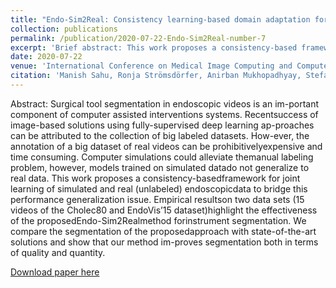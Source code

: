 ```yaml
---
title: "Endo-Sim2Real: Consistency learning-based domain adaptation for instrument segmentation"
collection: publications
permalink: /publication/2020-07-22-Endo-Sim2Real-number-7
excerpt: 'Brief abstract: This work proposes a consistency-based framework for joint learning of simulated and real (unlabeled) endoscopicdata to bridge the performance generalization issue. Empirical resultson  two  data  sets  (15  videos  of  the  Cholec80  and  EndoVis’15  dataset) highlight the  effectiveness of the proposed Endo-Sim2Real method for instrument segmentation.'
date: 2020-07-22
venue: 'International Conference on Medical Image Computing and Computer Assisted Intervention (MICCAI 2020)'
citation: 'Manish Sahu, Ronja Strömsdörfer, Anirban Mukhopadhyay, Stefan Zachow. &quot;Endo-Sim2Real: Consistency learning-based domain adaptation for instrument segmentation.&quot; <i>International Conference on Medical Image Computing and Computer Assisted Intervention (MICCAI 2020)</i>.'
---
```

Abstract: Surgical  tool  segmentation  in  endoscopic  videos  is  an  im-portant component of computer assisted interventions systems. Recentsuccess of image-based solutions using fully-supervised deep learning ap-proaches can be attributed to the collection of big labeled datasets. How-ever, the annotation of a big dataset of real videos can be prohibitivelyexpensive and time consuming. Computer simulations could alleviate themanual  labeling  problem,  however,  models  trained  on  simulated  datado not generalize to real data. This work proposes a consistency-basedframework for joint learning of simulated and real (unlabeled) endoscopicdata to bridge this performance generalization issue. Empirical resultson  two  data  sets  (15  videos  of  the  Cholec80  and  EndoVis’15  dataset)highlight  the  effectiveness  of  the  proposedEndo-Sim2Realmethod  forinstrument segmentation. We compare the segmentation of the proposedapproach with state-of-the-art solutions and show that our method im-proves segmentation both in terms of quality and quantity.

[Download paper here](http://academicpages.github.io/files/paper7.pdf)
